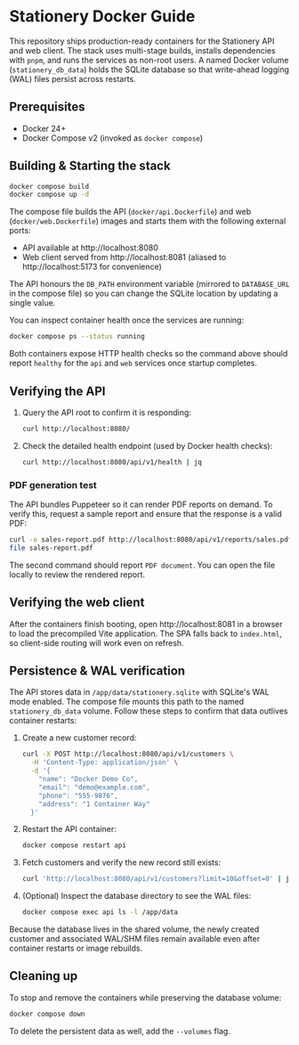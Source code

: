 # Stationery Docker Guide

This repository ships production-ready containers for the Stationery API and web client.
The stack uses multi-stage builds, installs dependencies with `pnpm`, and runs the
services as non-root users. A named Docker volume (`stationery_db_data`) holds the
SQLite database so that write-ahead logging (WAL) files persist across restarts.

## Prerequisites

- Docker 24+
- Docker Compose v2 (invoked as `docker compose`)

## Building & Starting the stack

```bash
docker compose build
docker compose up -d
```

The compose file builds the API (`docker/api.Dockerfile`) and web (`docker/web.Dockerfile`)
images and starts them with the following external ports:

- API available at http://localhost:8080
- Web client served from http://localhost:8081 (aliased to http://localhost:5173 for convenience)

The API honours the `DB_PATH` environment variable (mirrored to `DATABASE_URL` in the
compose file) so you can change the SQLite location by updating a single value.

You can inspect container health once the services are running:

```bash
docker compose ps --status running
```

Both containers expose HTTP health checks so the command above should report
`healthy` for the `api` and `web` services once startup completes.

## Verifying the API

1. Query the API root to confirm it is responding:
   ```bash
   curl http://localhost:8080/
   ```
2. Check the detailed health endpoint (used by Docker health checks):
   ```bash
   curl http://localhost:8080/api/v1/health | jq
   ```

### PDF generation test

The API bundles Puppeteer so it can render PDF reports on demand. To verify this,
request a sample report and ensure that the response is a valid PDF:

```bash
curl -o sales-report.pdf http://localhost:8080/api/v1/reports/sales.pdf
file sales-report.pdf
```

The second command should report `PDF document`. You can open the file locally to
review the rendered report.

## Verifying the web client

After the containers finish booting, open http://localhost:8081 in a browser to
load the precompiled Vite application. The SPA falls back to `index.html`, so
client-side routing will work even on refresh.

## Persistence & WAL verification

The API stores data in `/app/data/stationery.sqlite` with SQLite's WAL mode
enabled. The compose file mounts this path to the named `stationery_db_data`
volume. Follow these steps to confirm that data outlives container restarts:

1. Create a new customer record:
   ```bash
   curl -X POST http://localhost:8080/api/v1/customers \
     -H 'Content-Type: application/json' \
     -d '{
       "name": "Docker Demo Co",
       "email": "demo@example.com",
       "phone": "555-9876",
       "address": "1 Container Way"
     }'
   ```
2. Restart the API container:
   ```bash
   docker compose restart api
   ```
3. Fetch customers and verify the new record still exists:
   ```bash
   curl 'http://localhost:8080/api/v1/customers?limit=10&offset=0' | jq '.data[] | select(.name=="Docker Demo Co")'
   ```
4. (Optional) Inspect the database directory to see the WAL files:
   ```bash
   docker compose exec api ls -l /app/data
   ```

Because the database lives in the shared volume, the newly created customer and
associated WAL/SHM files remain available even after container restarts or image
rebuilds.

## Cleaning up

To stop and remove the containers while preserving the database volume:

```bash
docker compose down
```

To delete the persistent data as well, add the `--volumes` flag.

